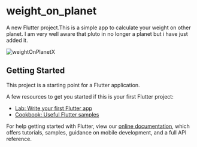 # weight_on_planet

A new Flutter project.This is a simple app to calculate your weight on other planet. I am very well aware that pluto in no longer a planet but i have just added it.

![weightOnPlanetX](https://user-images.githubusercontent.com/42516515/59157286-bf0cfa80-8ac5-11e9-94ff-3392e97e8278.PNG)


## Getting Started

This project is a starting point for a Flutter application.

A few resources to get you started if this is your first Flutter project:

- [Lab: Write your first Flutter app](https://flutter.dev/docs/get-started/codelab)
- [Cookbook: Useful Flutter samples](https://flutter.dev/docs/cookbook)

For help getting started with Flutter, view our 
[online documentation](https://flutter.dev/docs), which offers tutorials, 
samples, guidance on mobile development, and a full API reference.
